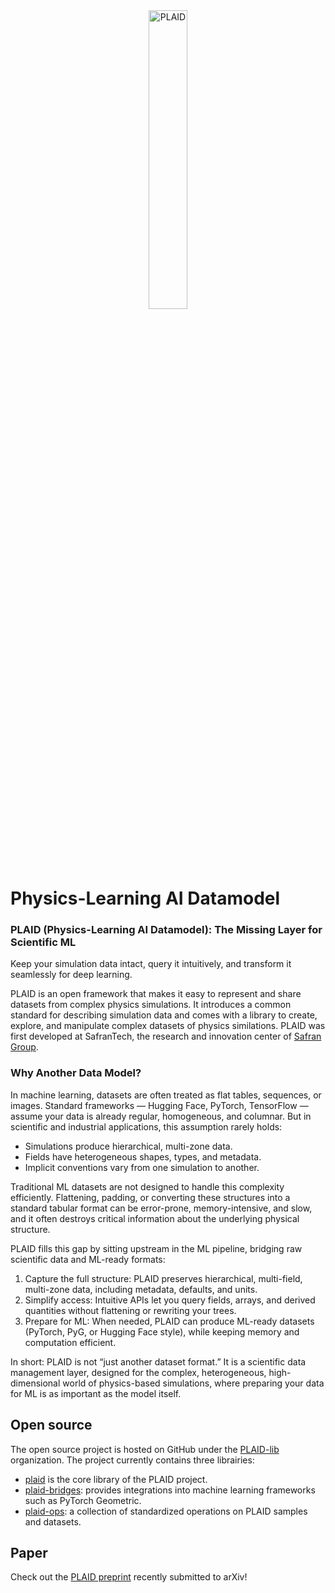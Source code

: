 <div align="center">
  <img src="https://plaid-lib.github.io/assets/images/PLAID-large-logo.png" width="35%" alt="PLAID"/>
</div>


# Physics-Learning AI Datamodel

### PLAID (Physics-Learning AI Datamodel): The Missing Layer for Scientific ML

Keep your simulation data intact, query it intuitively, and transform it seamlessly for deep learning.

PLAID is an open framework that makes it easy to represent and share datasets from complex physics simulations. It introduces a common standard for describing simulation data and comes with a library to create, explore, and manipulate complex datasets of physics similations. PLAID was first developed at SafranTech, the research and innovation center of [Safran Group](https://www.safran-group.com/).


### Why Another Data Model?

In machine learning, datasets are often treated as flat tables, sequences, or images. Standard frameworks — Hugging Face, PyTorch, TensorFlow — assume your data is already regular, homogeneous, and columnar. But in scientific and industrial applications, this assumption rarely holds:

- Simulations produce hierarchical, multi-zone data.
- Fields have heterogeneous shapes, types, and metadata.
- Implicit conventions vary from one simulation to another.

Traditional ML datasets are not designed to handle this complexity efficiently. Flattening, padding, or converting these structures into a standard tabular format can be error-prone, memory-intensive, and slow, and it often destroys critical information about the underlying physical structure.

PLAID fills this gap by sitting upstream in the ML pipeline, bridging raw scientific data and ML-ready formats:

1. Capture the full structure: PLAID preserves hierarchical, multi-field, multi-zone data, including metadata, defaults, and units.
2. Simplify access: Intuitive APIs let you query fields, arrays, and derived quantities without flattening or rewriting your trees.
3. Prepare for ML: When needed, PLAID can produce ML-ready datasets (PyTorch, PyG, or Hugging Face style), while keeping memory and computation efficient.

In short: PLAID is not “just another dataset format.” It is a scientific data management layer, designed for the complex, heterogeneous, high-dimensional world of physics-based simulations, where preparing your data for ML is as important as the model itself.

## Open source

The open source project is hosted on GitHub under the [PLAID-lib](https://github.com/PLAID-lib) organization. The project currently contains three librairies:

- [plaid](https://github.com/PLAID-lib/plaid) is the core library of the PLAID project.
- [plaid-bridges](https://github.com/PLAID-lib/plaid-bridges): provides integrations into machine learning frameworks such as PyTorch Geometric.
- [plaid-ops](https://github.com/PLAID-lib/plaid-bridges): a collection of standardized operations on PLAID samples and datasets.

## Paper

Check out the [PLAID preprint](https://arxiv.org/abs/2505.02974) recently submitted to arXiv!
